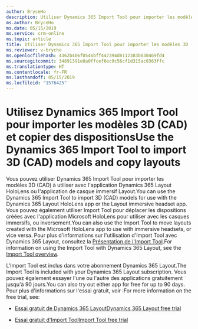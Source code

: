 ```yaml
---
author: BryceHo
description: Utiliser Dynamics 365 Import Tool pour importer les modèles 3D (CAD) et copier les dispositions entre Microsoft HoloLens et les casques immersifs
ms.author: BryceHo
ms.date: 05/15/2019
ms.service: crm-online
ms.topic: article
title: Utiliser Dynamics 365 Import Tool pour importer les modèles 3D (CAD) et copier les dispositions entre Microsoft HoloLens et les casques immersifs
ms.reviewer: v-brycho
ms.openlocfilehash: 4362b406f0546bff447394d8112383b030469fd4
ms.sourcegitcommit: 34891391e0a0ffcef6ec9c56cf1d315ac0363ffc
ms.translationtype: HT
ms.contentlocale: fr-FR
ms.lasthandoff: 05/15/2019
ms.locfileid: "1576425"
---
```

# <a name="use-the-dynamics-365-import-tool-to-import-3d-cad-models-and-copy-layouts"></a><span data-ttu-id="4ca2b-103">Utilisez Dynamics 365 Import Tool pour importer les modèles 3D (CAD) et copier des dispositions</span><span class="sxs-lookup"><span data-stu-id="4ca2b-103">Use the Dynamics 365 Import Tool to import 3D (CAD) models and copy layouts</span></span>

<span data-ttu-id="4ca2b-104">Vous pouvez utiliser Dynamics 365 Import Tool pour importer les modèles 3D (CAD) à utiliser avec l'application Dynamics 365 Layout HoloLens ou l'application de casque immersif Layout.</span><span class="sxs-lookup"><span data-stu-id="4ca2b-104">You can use the Dynamics 365 Import Tool to import 3D (CAD) models for use with the Dynamics 365 Layout HoloLens app or the Layout immersive headset app.</span></span> <span data-ttu-id="4ca2b-105">Vous pouvez également utiliser Import Tool pour déplacer les dispositions créées avec l'application Microsoft HoloLens pour utiliser avec les casques immersifs, ou inversement.</span><span class="sxs-lookup"><span data-stu-id="4ca2b-105">You can also use the Import Tool to move layouts created with the Microsoft HoloLens app to use with immersive headsets, or vice versa.</span></span> <span data-ttu-id="4ca2b-106">Pour plus d'informations sur l'utilisation d'Import Tool avec Dynamics 365 Layout, consultez la [Présentation de l'Import Tool](https://docs.microsoft.com/en-us/dynamics365/mixed-reality/import-tool).</span><span class="sxs-lookup"><span data-stu-id="4ca2b-106">For information on using the Import Tool with Dynamics 365 Layout, see the [Import Tool overview](https://docs.microsoft.com/en-us/dynamics365/mixed-reality/import-tool).</span></span>

<span data-ttu-id="4ca2b-107">L'Import Tool est inclus dans votre abonnement Dynamics 365 Layout.</span><span class="sxs-lookup"><span data-stu-id="4ca2b-107">The Import Tool is included with your Dynamics 365 Layout subscription.</span></span> <span data-ttu-id="4ca2b-108">Vous pouvez également essayer l'une ou l'autre des applications gratuitement jusqu'à 90 jours.</span><span class="sxs-lookup"><span data-stu-id="4ca2b-108">You can also try out either app for free for up to 90 days.</span></span> <span data-ttu-id="4ca2b-109">Pour plus d'informations sur l'essai gratuit, voir :</span><span class="sxs-lookup"><span data-stu-id="4ca2b-109">For more information on the free trial, see:</span></span>

- [<span data-ttu-id="4ca2b-110">Essai gratuit de Dynamics 365 Layout</span><span class="sxs-lookup"><span data-stu-id="4ca2b-110">Dynamics 365 Layout free trial</span></span>](try-layout-free.md)

- [<span data-ttu-id="4ca2b-111">Essai gratuit d'Import Tool</span><span class="sxs-lookup"><span data-stu-id="4ca2b-111">Import Tool free trial</span></span>](https://docs.microsoft.com/en-us/dynamics365/mixed-reality/import-tool/try-import-tool-free)


